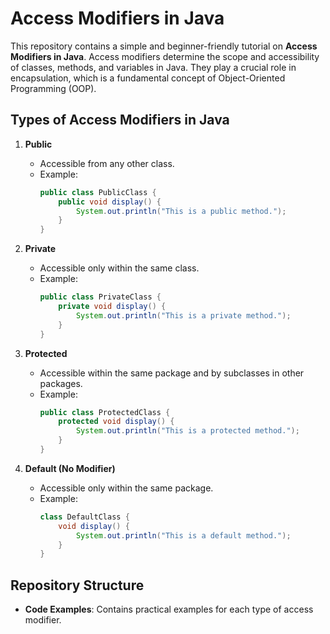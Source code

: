 # Access Modifiers in Java

This repository contains a simple and beginner-friendly tutorial on **Access Modifiers in Java**. Access modifiers determine the scope and accessibility of classes, methods, and variables in Java. They play a crucial role in encapsulation, which is a fundamental concept of Object-Oriented Programming (OOP).

## Types of Access Modifiers in Java

1. **Public**  
   - Accessible from any other class.
   - Example:
     ```java
     public class PublicClass {
         public void display() {
             System.out.println("This is a public method.");
         }
     }
     ```

2. **Private**  
   - Accessible only within the same class.
   - Example:
     ```java
     public class PrivateClass {
         private void display() {
             System.out.println("This is a private method.");
         }
     }
     ```

3. **Protected**  
   - Accessible within the same package and by subclasses in other packages.
   - Example:
     ```java
     public class ProtectedClass {
         protected void display() {
             System.out.println("This is a protected method.");
         }
     }
     ```

4. **Default (No Modifier)**  
   - Accessible only within the same package.
   - Example:
     ```java
     class DefaultClass {
         void display() {
             System.out.println("This is a default method.");
         }
     }
     ```

## Repository Structure

- **Code Examples**: Contains practical examples for each type of access modifier.

